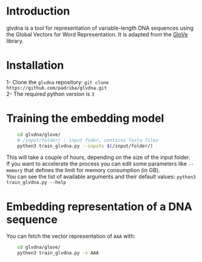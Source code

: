 # Introduction
glvdna is a tool for representation of variable-length DNA sequences using the Global Vectors for Word Representation. It is adapted from the [GloVe](https://github.com/stanfordnlp/GloVe) library.

# Installation
1- Clone the ```glvdna``` repository: ```git clone https://github.com/padriba/glvdna.git``` \
2- The required python version is ```3``` 

# Training the embedding model

```sh
    cd glvdna/glove/ 
    # /input/folder/ : input foder, contains fasta files
    python3 train_glvdna.py --inputs $(/input/folder/)
 ```
This will take a couple of hours, depending on the size of the input folder. \
If you want to accelerate the process you can edit some parameters like ```--memory``` that defines the limit for memory consumption (in GB). \
You can see the list of available arguments and their default values:
```python3 train_glvdna.py --help```

# Embedding representation of a DNA sequence
You can fetch the vector representation of `AAA` with:
```sh
    cd glvdna/glove/ 
    python3 train_glvdna.py -v AAA
 ```
